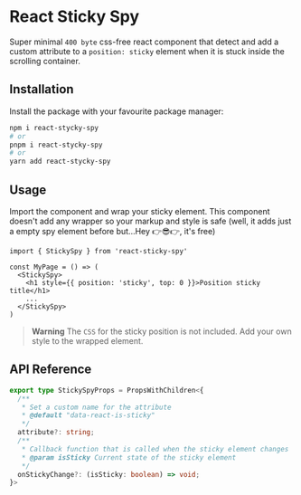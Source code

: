# React Sticky Spy

Super minimal `400 byte` css-free react component that detect and add a custom attribute to a `position: sticky` element when it is stuck inside the scrolling container.

## Installation

Install the package with your favourite package manager:

```sh
npm i react-stycky-spy
# or
pnpm i react-stycky-spy
# or
yarn add react-stycky-spy
```

## Usage

Import the component and wrap your sticky element. This component doesn't add any wrapper so your markup and style is safe (well, it adds just a empty spy element before but...Hey 👉😎👉, it's free)

```tsx
import { StickySpy } from 'react-sticky-spy'

const MyPage = () => (
  <StickySpy>
    <h1 style={{ position: 'sticky', top: 0 }}>Position sticky title</h1>
    ...
  </StickySpy>
)
```

> **Warning**
> The `CSS` for the sticky position is not included. Add your own style to the wrapped element.

## API Reference

```ts
export type StickySpyProps = PropsWithChildren<{
  /**
   * Set a custom name for the attribute
   * @default "data-react-is-sticky"
   */
  attribute?: string;
  /**
   * Callback function that is called when the sticky element changes
   * @param isSticky Current state of the sticky element
   */
  onStickyChange?: (isSticky: boolean) => void;
}>
```
